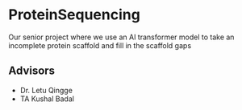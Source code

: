 # ProteinSequencing
Our senior project where we use an AI transformer model to take an incomplete protein scaffold and fill in the scaffold gaps

## Advisors
- Dr. Letu Qingge
- TA Kushal Badal
